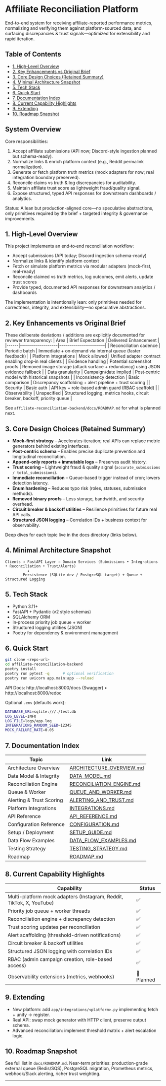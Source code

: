 # Affiliate Reconciliation Platform

End-to-end system for receiving affiliate-reported performance metrics, normalizing and verifying them against platform-sourced data, and surfacing discrepancies & trust signals—optimized for extensibility and rapid iteration.

## Table of Contents
- [1. High‑Level Overview](#1-high-level-overview)
- [2. Key Enhancements vs Original Brief](#2-key-enhancements-vs-original-brief)
- [3. Core Design Choices (Retained Summary)](#3-core-design-choices-retained-summary)
- [4. Minimal Architecture Snapshot](#4-minimal-architecture-snapshot)
- [5. Tech Stack](#5-tech-stack)
- [6. Quick Start](#6-quick-start)
- [7. Documentation Index](#7-documentation-index)
- [8. Current Capability Highlights](#8-current-capability-highlights)
- [9. Extending](#9-extending)
- [10. Roadmap Snapshot](#10-roadmap-snapshot)

## System Overview

Core responsibilities:
1. Accept affiliate submissions (API now; Discord-style ingestion planned but schema-ready).
2. Normalize links & enrich platform context (e.g., Reddit permalink normalization).
3. Generate or fetch platform truth metrics (mock adapters for now; real integration boundary preserved).
4. Reconcile claims vs truth & log discrepancies for auditability.
5. Maintain affiliate trust score as lightweight fraud/quality signal.
6. Expose structured, typed API responses for downstream dashboards / analytics.

Status: A lean but production-aligned core—no speculative abstractions, only primitives required by the brief + targeted integrity & governance improvements.

## 1. High‑Level Overview
This project implements an end‑to‑end reconciliation workflow:
* Accept submissions (API today; Discord ingestion schema-ready)
* Normalize links & identify platform context
* Fetch or simulate platform metrics via modular adapters (mock-first, real-ready)
* Reconcile claimed vs truth metrics, log outcomes, emit alerts, update trust scores
* Provide typed, documented API responses for downstream analytics / dashboards

The implementation is intentionally lean: only primitives needed for correctness, integrity, and extensibility—no speculative abstractions.

## 2. Key Enhancements vs Original Brief
These deliberate deviations / additions are explicitly documented for reviewer transparency:
| Area | Brief Expectation | Delivered Enhancement |
|------|-------------------|-----------------------|
| Reconciliation cadence | Periodic batch | Immediate + on‑demand via internal queue (faster feedback) |
| Platform integrations | Mock allowed | Unified adapter contract enabling drop‑in real clients |
| Evidence handling | Potential screenshot proofs | Removed image storage (attack surface + redundancy) using JSON evidence fallback |
| Data granularity | Campaign/date implied | Post‑centric model with historical snapshots |
| Inconsistency detection | Basic comparison | Discrepancy scaffolding + alert pipeline + trust scoring |
| Security | Basic auth | API key + role-based admin guard (RBAC scaffold) |
| Observability | Unspecified | Structured logging, metrics hooks, circuit breaker, backoff, priority queue |

See `affiliate-reconciliation-backend/docs/ROADMAP.md` for what is planned next.

## 3. Core Design Choices (Retained Summary)
* **Mock‑first strategy** – Accelerates iteration; real APIs can replace metric generators behind existing interfaces.
* **Post‑centric schema** – Enables precise duplicate prevention and longitudinal reconciliation.
* **Append‑only reports + immutable logs** – Preserves audit history.
* **Trust scoring** – Lightweight fraud & quality signal (`accurate_submissions / total_submissions`).
* **Immediate reconciliation** – Queue-based trigger instead of cron; lowers detection latency.
* **Enum hardening** – Reduces typo risk (roles, statuses, submission methods).
* **Removed binary proofs** – Less storage, bandwidth, and security overhead.
* **Circuit breaker & backoff utilities** – Resilience primitives for future real API calls.
* **Structured JSON logging** – Correlation IDs + business context for observability.

Deep dives for each topic live in the docs directory (links below).

## 4. Minimal Architecture Snapshot
```
Clients → FastAPI Layer → Domain Services (Submissions • Integrations • Reconciliation • Trust/Alerts)
          ↓
        Persistence (SQLite dev / PostgreSQL target) + Queue + Structured Logging
```

## 5. Tech Stack
* Python 3.11+
* FastAPI + Pydantic (v2 style schemas)
* SQLAlchemy ORM
* In‑process priority job queue + worker
* Structured logging utilities (JSON)
* Poetry for dependency & environment management

## 6. Quick Start
```bash
git clone <repo-url>
cd affiliate-reconciliation-backend
poetry install
poetry run pytest -q      # optional verification
poetry run uvicorn app.main:app --reload
```
API Docs: http://localhost:8000/docs (Swagger) • http://localhost:8000/redoc

Optional `.env` (defaults work):
```bash
DATABASE_URL=sqlite:///./test.db
LOG_LEVEL=INFO
LOG_FILE=logs/app.log
INTEGRATIONS_RANDOM_SEED=12345
MOCK_FAILURE_RATE=0.05
```

## 7. Documentation Index
| Topic | Link |
|-------|------|
| Architecture Overview | [ARCHITECTURE_OVERVIEW.md](affiliate-reconciliation-backend/docs/ARCHITECTURE_OVERVIEW.md) |
| Data Model & Integrity | [DATA_MODEL.md](affiliate-reconciliation-backend/docs/DATA_MODEL.md) |
| Reconciliation Engine | [RECONCILIATION_ENGINE.md](affiliate-reconciliation-backend/docs/RECONCILIATION_ENGINE.md) |
| Queue & Worker | [QUEUE_AND_WORKER.md](affiliate-reconciliation-backend/docs/QUEUE_AND_WORKER.md) |
| Alerting & Trust Scoring | [ALERTING_AND_TRUST.md](affiliate-reconciliation-backend/docs/ALERTING_AND_TRUST.md) |
| Platform Integrations | [INTEGRATIONS.md](affiliate-reconciliation-backend/docs/INTEGRATIONS.md) |
| API Reference | [API_REFERENCE.md](affiliate-reconciliation-backend/docs/API_REFERENCE.md) |
| Configuration Reference | [CONFIGURATION.md](affiliate-reconciliation-backend/docs/CONFIGURATION.md) |
| Setup / Deployment | [SETUP_GUIDE.md](affiliate-reconciliation-backend/docs/SETUP_GUIDE.md) |
| Data Flow Examples | [DATA_FLOW_EXAMPLES.md](affiliate-reconciliation-backend/docs/DATA_FLOW_EXAMPLES.md) |
| Testing Strategy | [TESTING_STRATEGY.md](affiliate-reconciliation-backend/docs/TESTING_STRATEGY.md) |
| Roadmap | [ROADMAP.md](affiliate-reconciliation-backend/docs/ROADMAP.md) |

## 8. Current Capability Highlights
| Capability | Status |
|------------|--------|
| Multi-platform mock adapters (Instagram, Reddit, TikTok, X, YouTube) | ✅ |
| Priority job queue + worker threads | ✅ |
| Reconciliation engine + discrepancy detection | ✅ |
| Trust scoring updates per reconciliation | ✅ |
| Alert scaffolding (threshold-driven notifications) | ✅ |
| Circuit breaker & backoff utilities | ✅ |
| Structured JSON logging with correlation IDs | ✅ |
| RBAC (admin campaign creation, role-based access) | ✅ |
| Observability extensions (metrics, webhooks) | 🚧 Planned |

## 9. Extending
* New platform: add `app/integrations/<platform>.py` implementing fetch + unify → register.
* Real API: swap mock generator with HTTP client, preserve output schema.
* Advanced reconciliation: implement threshold matrix + alert escalation logic.

## 10. Roadmap Snapshot
See full list in `docs/ROADMAP.md`. Near-term priorities: production-grade external queue (Redis/SQS), PostgreSQL migration, Prometheus metrics, webhook/Slack alerting, richer trust weighting.

---
